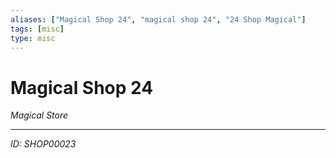 ```yaml
---
aliases: ["Magical Shop 24", "magical shop 24", "24 Shop Magical"]
tags: [misc]
type: misc
---
```


# Magical Shop 24

*Magical Store*

---
*ID: SHOP00023*